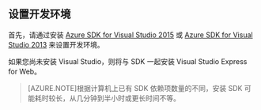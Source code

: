 ## <a name="setupdevenv"></a>设置开发环境

首先，请通过安装 [Azure SDK for Visual Studio 2015](http://go.microsoft.com/fwlink/?linkid=518003) 或 [Azure SDK for Visual Studio 2013](http://go.microsoft.com/fwlink/?LinkID=324322) 来设置开发环境。

如果您尚未安装 Visual Studio，则将与 SDK 一起安装 Visual Studio Express for Web。

>[AZURE.NOTE]根据计算机上已有 SDK 依赖项数量的不同，安装 SDK 可能耗时较长，从几分钟到半小时或更长时间不等。

<!---HONumber=71-->